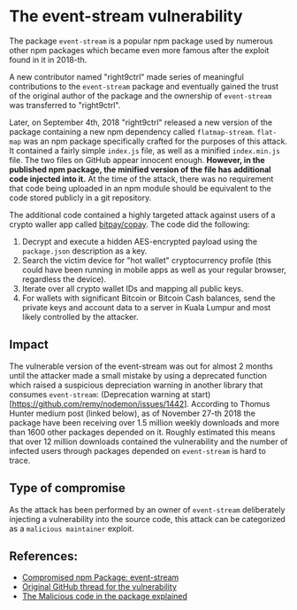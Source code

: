 # The event-stream vulnerability

The package `event-stream` is a popular npm package used by numerous other npm
packages which became even more famous after the exploit found in it in 2018-th.

A new contributor named "right9ctrl" made series of meaningful contributions to
the `event-stream` package and eventually gained the trust of the
original author of the package and the ownership of `event-stream` was transferred
to "right9ctrl".

Later, on September 4th, 2018 "right9ctrl" released a new version of the package
containing a new npm dependency called `flatmap-stream`.
`flat-map` was an npm package specifically crafted for the purposes of this
attack. It contained a fairly simple `index.js` file, as well as a minified
`index.min.js` file. The two files on GitHub appear innocent enough.
**However, in the published npm package, the minified version of the file has
additional code injected into it.**
At the time of the attack, there was no requirement that code being uploaded in
an npm module should be equivalent to the code stored publicly in a git repository.

The additional code contained a highly targeted attack against users of a crypto
waller app called [bitpay/copay](https://github.com/bitpay/copay).
The code did the following:
1. Decrypt and execute a hidden AES-encrypted payload using the `package.json`
description as a key.
2. Search the victim device for "hot wallet" cryptocurrency profile (this could
have been running in mobile apps as well as your regular browser,
regardless the device).
3. Iterate over all crypto wallet IDs and mapping all public keys.
4. For wallets with significant Bitcoin or Bitcoin Cash balances, send the
private keys and account data to a server in Kuala Lumpur and most likely
controlled by the attacker.

## Impact
The vulnerable version of the event-stream was out for almost 2 months until
the attacker made a small mistake by using a deprecated function which raised
a suspicious depreciation warning in another library that consumes
`event-stream`: (Deprecation warning at start)[https://github.com/remy/nodemon/issues/1442].
According to Thomus Hunter medium post (linked below), as of November 27-th 2018
the package have been receiving over 1.5 million weekly downloads and more
than 1600 other packages depended on it.
Roughly estimated this means that over 12 million downloads contained the
vulnerability and the number of infected users through packages
depended on `event-stream` is hard to trace.

## Type of compromise
As the attack has been performed by an owner of `event-stream` deliberately
injecting a vulnerability into the source code, this attack can be
categorized as a `malicious maintainer` exploit.

## References:
- [Compromised npm Package: event-stream](https://medium.com/intrinsic/compromised-npm-package-event-stream-d47d08605502)
- [Original GitHub thread for the vulnerability](https://github.com/dominictarr/event-stream/issues/116)
- [The Malicious code in the package explained](https://github.com/dominictarr/event-stream/issues/116#issuecomment-441759047)
